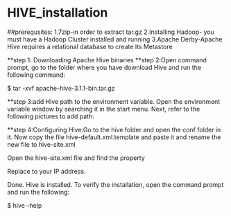 # HIVE_installation
##prerequsites: 
1.7zip-in order to extract tar.gz
2.Installing Hadoop- you must have a Hadoop Cluster installed and running
3.Apache Derby-Apache Hive requires a relational database to create its Metastore

**step 1: Downloading Apache Hive binaries
**step 2:Open command prompt, go to the folder where you have download Hive and run the following command:

$ tar -xvf apache-hive-3.1.1-bin.tar.gz

**step 3:add Hive path to the environment variable. Open the environment variable window by searching it in the start menu. 
Next, refer to the following pictures to add path:











**step 4:Configuring Hive:Go to the hive folder and open the conf folder in it.
Now copy the file hive-default.xml.template and paste it and rename the new file to hive-site.xml






Open the hive-site.xml file and find the property







Replace <IP address of your host> to your IP address.

Done. Hive is installed. To verify the installation, open the command prompt and run the following:

$ hive –help




